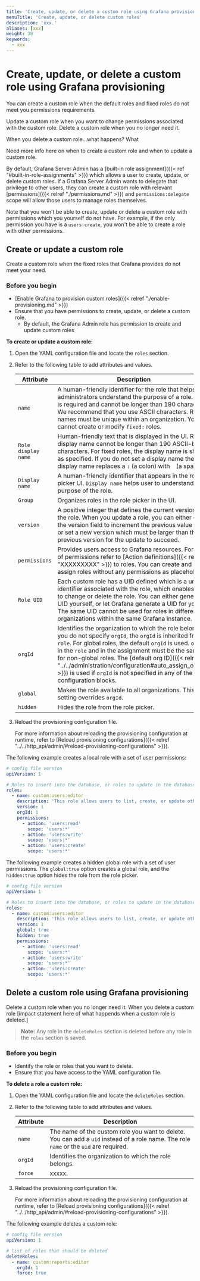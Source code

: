 ```yaml
---
title: 'Create, update, or delete a custom role using Grafana provisioning'
menuTitle: 'Create, update, or delete custom roles'
description: 'xxx.'
aliases: [xxx]
weight: 30
keywords:
  - xxx
---
```


# Create, update, or delete a custom role using Grafana provisioning

You can create a custom role when the default roles and fixed roles do not meet you permissions requirements.

Update a custom role when you want to change permissions associated with the custom role. Delete a custom role when you no longer need it.

When you delete a custom role...what happens? What

Need more info here on when to create a custom role and when to update a custom role.


By default, Grafana Server Admin has a [built-in role assignment]({{< ref "#built-in-role-assignments" >}}) which allows a user to create, update, or delete custom roles.
If a Grafana Server Admin wants to delegate that privilege to other users, they can create a custom role with relevant [permissions]({{< relref "./permissions.md" >}}) and `permissions:delegate` scope will allow those users to manage roles themselves.

Note that you won't be able to create, update or delete a custom role with permissions which you yourself do not have. For example, if the only permission you have is a `users:create`, you won't be able to create a role with other permissions.

## Create or update a custom role

Create a custom role when the fixed roles that Grafana provides do not meet your need.

### Before you begin

- [Enable Grafana to provision custom roles]({{< relref "./enable-provisioning.md" >}})
- Ensure that you have permissions to create, update, or delete a custom role.
  - By default, the Grafana Admin role has permission to create and update custom roles

**To create or update a custom role:**

1. Open the YAML configuration file and locate the `roles` section.

1. Refer to the following table to add attributes and values.

   | Attribute           | Description                                                                                                                                                                                                                                                                                                                                                                                                                        |
   | ------------------- | ---------------------------------------------------------------------------------------------------------------------------------------------------------------------------------------------------------------------------------------------------------------------------------------------------------------------------------------------------------------------------------------------------------------------------------- |
   | `name`              | A human-friendly identifier for the role that helps administrators understand the purpose of a role. `name` is required and cannot be longer than 190 characters. We recommend that you use ASCII characters. Role names must be unique within an organization. You cannot create or modify `fixed:` roles.                                                                                                                        |
   | `Role display name` | Human-friendly text that is displayed in the UI. Role display name cannot be longer than 190 ASCII-based characters. For fixed roles, the display name is shown as specified. If you do not set a display name the display name replaces a `:` (a colon) with ` ` (a space).                                                                                                                                                       |
   | `Display name`      | A human-friendly identifier that appears in the role picker UI. `Display name` helps user to understand the purpose of the role.                                                                                                                                                                                                                                                                                                   |
   | `Group`             | Organizes roles in the role picker in the UI.                                                                                                                                                                                                                                                                                                                                                                                      |
   | `version`           | A positive integer that defines the current version of the role. When you update a role, you can either omit the version field to increment the previous value by 1, or set a new version which must be larger than the previous version for the update to succeed.                                                                                                                                                                |
   | `permissions`       | Provides users access to Grafana resources. For a list of permissions refer to [Action definitions]({{< relref "XXXXXXXXX" >}}) to roles. You can create and assign roles without any permissions as placeholders.                                                                                                                                                                                                                 |
   | `Role UID`          | Each custom role has a UID defined which is a unique identifier associated with the role, which enables you to change or delete the role. You can either generate a UID yourself, or let Grafana generate a UID for you. The same UID cannot be used for roles in different organizations within the same Grafana instance.                                                                                                        |
   | `orgId`             | Identifies the organization to which the role belongs. If you do not specify `orgId`, the `orgId` is inherited from `role`. For global roles, the default `orgId` is used. `orgId` in the `role` and in the assignment must be the same for non-global roles. The [default org ID]({{< relref "../../administration/configuration#auto_assign_org_id" >}}) is used if `orgId` is not specified in any of the configuration blocks. |
   | `global`            | Makes the role available to all organizations. This setting overrides `orgId`.                                                                                                                                                                                                                                                                                                                                                     |
   | `hidden`            | Hides the role from the role picker.                                                                                                                                                                                                                                                                                                                                                                                               |

1. Reload the provisioning configuration file.

   For more information about reloading the provisioning configuration at runtime, refer to [Reload provisioning configurations]({{< relref "../../http_api/admin/#reload-provisioning-configurations" >}}).

The following example creates a local role with a set of user permissions:

```yaml
# config file version
apiVersion: 1

# Roles to insert into the database, or roles to update in the database
roles:
  - name: custom:users:editor
    description: 'This role allows users to list, create, or update other users within the organization.'
    version: 1
    orgId: 1
    permissions:
      - action: 'users:read'
        scope: 'users:*'
      - action: 'users:write'
        scope: 'users:*'
      - action: 'users:create'
        scope: 'users:*'
```

The following example creates a hidden global role with a set of user permissions. The `global:true` option creates a global role, and the `hidden:true` option hides the role from the role picker.

```yaml
# config file version
apiVersion: 1

# Roles to insert into the database, or roles to update in the database
roles:
  - name: custom:users:editor
    description: 'This role allows users to list, create, or update other users within the organization.'
    version: 1
    global: true
    hidden: true
    permissions:
      - action: 'users:read'
        scope: 'users:*'
      - action: 'users:write'
        scope: 'users:*'
      - action: 'users:create'
        scope: 'users:*'
```

## Delete a custom role using Grafana provisioning

Delete a custom role when you no longer need it. When you delete a custom role [impact statement here of what happends when a custom role is deleted.]

> **Note:** Any role in the `deleteRoles` section is deleted before any role in the `roles` section is saved.

### Before you begin

- Identify the role or roles that you want to delete.
- Ensure that you have access to the YAML configuration file.

**To delete a role a custom role:**

1. Open the YAML configuration file and locate the `deleteRoles` section.

1. Refer to the following table to add attributes and values.

   | Attribute | Description                                                                                                                            |
   | --------- | -------------------------------------------------------------------------------------------------------------------------------------- |
   | `name`    | The name of the custom role you want to delete. You can add a `uid` instead of a role name. The role `name` or the `uid` are required. |
   | `orgId`   | Identifies the organization to which the role belongs.                                                                                 |
   | `force`   | xxxxx.                                                                                                                                 |

1. Reload the provisioning configuration file.

   For more information about reloading the provisioning configuration at runtime, refer to [Reload provisioning configurations]({{< relref "../../http_api/admin/#reload-provisioning-configurations" >}}).

The following example deletes a custom role:

```yaml
# config file version
apiVersion: 1

# list of roles that should be deleted
deleteRoles:
  - name: custom:reports:editor
    orgId: 1
    force: true
```
